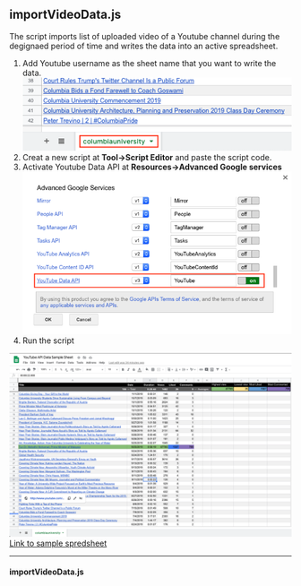 <h2>importVideoData.js</h2>
<p>The script imports list of uploaded video of a Youtube channel during the degignaed period of time 
and writes the data into an active spreadsheet.</p>

1. Add Youtube username as the sheet name that you want to write the data.
![](images/Username.png)
2. Creat a new script at **Tool->Script Editor** and paste the script code.
3. Activate Youtube Data API at **Resources->Advanced Google services**
![](images/youtubedataApi.png)
4. Run the script


![](images/UploadedVideoSS.png)
<a href="https://docs.google.com/spreadsheets/d/1G987QElFnEt3IbYIj_c3mqp-Bm9JrMBhw39osV0fqEQ/edit?usp=sharing">Link to sample spredsheet</a>

<hr>

<h4>importVideoData.js</h4>
